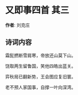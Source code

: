 # 又即事四首  其三

**作者**: 刘克庄

## 诗词内容

霜髭撚断雪肩寒，帝放还山莫下山。

饶取两生留鲁国，笑他四皓出蓝关。

弈秋局已翻新势，王会图应复旧寰。

老不预人家国事，自撑一叶向深湾。

